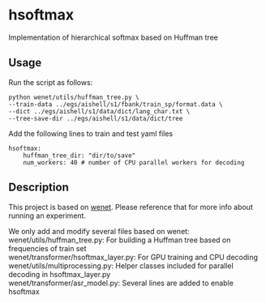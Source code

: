 # hsoftmax
Implementation of hierarchical softmax based on Huffman tree

## Usage
Run the script as follows:  
```
python wenet/utils/huffman_tree.py \
--train-data ../egs/aishell/s1/fbank/train_sp/format.data \
--dict ../egs/aishell/s1/data/dict/lang_char.txt \
--tree-save-dir ../egs/aishell/s1/data/dict/tree
```
Add the following lines to train and test yaml files
```
hsoftmax:
    huffman_tree_dir: "dir/to/save"
    num_workers: 40 # number of CPU parallel workers for decoding
```

## Description
This project is based on [wenet](https://github.com/wenet-e2e/wenet).
Please reference that for more info about running an experiment.

We only add and modify several files based on wenet:  
wenet/utils/huffman_tree.py: For building a Huffman tree based on frequencies of train set  
wenet/transformer/hsoftmax_layer.py: For GPU training and CPU decoding  
wenet/utils/multiprocessing.py: Helper classes included for parallel decoding in hsoftmax_layer.py  
wenet/transformer/asr_model.py: Several lines are added to enable hsoftmax  
